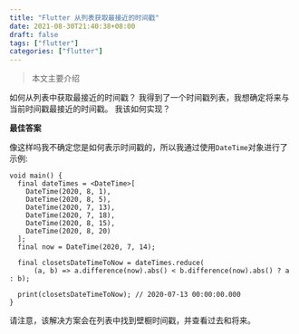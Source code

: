 ```yaml
---
title: "Flutter 从列表获取最接近的时间戳"
date: 2021-08-30T21:40:38+08:00
draft: false
tags: ["flutter"]
categories: ["flutter"]
---
```


> 本文主要介绍

<!--more-->

如何从列表中获取最接近的时间戳？
我得到了一个时间戳列表，我想确定将来与当前时间戳最接近的时间戳。
我该如何实现？

**最佳答案**

像这样吗我不确定您是如何表示时间戳的，所以我通过使用`DateTime`对象进行了示例:

```
void main() {
  final dateTimes = <DateTime>[
    DateTime(2020, 8, 1),
    DateTime(2020, 8, 5),
    DateTime(2020, 7, 13),
    DateTime(2020, 7, 18),
    DateTime(2020, 8, 15),
    DateTime(2020, 8, 20)
  ];
  final now = DateTime(2020, 7, 14);
  
  final closetsDateTimeToNow = dateTimes.reduce(
      (a, b) => a.difference(now).abs() < b.difference(now).abs() ? a : b);

  print(closetsDateTimeToNow); // 2020-07-13 00:00:00.000
}
```

请注意，该解决方案会在列表中找到壁橱时间戳，并查看过去和将来。